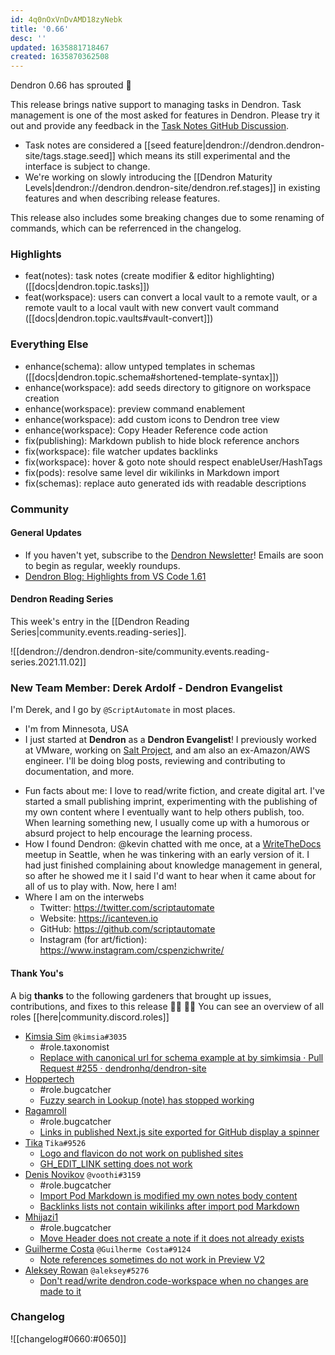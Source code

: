 ```yaml
---
id: 4q0nOxVnDvAMD18zyNebk
title: '0.66'
desc: ''
updated: 1635881718467
created: 1635870362508
---
```


Dendron 0.66 has sprouted  🌱

This release brings native support to managing tasks in Dendron. Task management is one of the most asked for features in Dendron. Please try it out and provide any feedback in the [Task Notes GitHub Discussion](https://github.com/dendronhq/dendron/discussions/1358).

* Task notes are considered a [[seed feature|dendron://dendron.dendron-site/tags.stage.seed]] which means its still experimental and the interface is subject to change.
* We're working on slowly introducing the [[Dendron Maturity Levels|dendron://dendron.dendron-site/dendron.ref.stages]] in existing features and when describing release features.

This release also includes some breaking changes due to some renaming of commands, which can be referrenced in the changelog.

### Highlights
- feat(notes): task notes (create modifier & editor highlighting) ([[docs|dendron.topic.tasks]])
- feat(workspace): users can convert a local vault to a remote vault, or a remote vault to a local vault with new convert vault command ([[docs|dendron.topic.vaults#vault-convert]])

### Everything Else
- enhance(schema): allow untyped templates in schemas ([[docs|dendron.topic.schema#shortened-template-syntax]])
- enhance(workspace): add seeds directory to gitignore on workspace creation
- enhance(workspace): preview command enablement
- enhance(workspace): add custom icons to Dendron tree view
- enhance(workspace): Copy Header Reference code action
- fix(publishing): Markdown publish to hide block reference anchors
- fix(workspace): file watcher updates backlinks
- fix(workspace): hover & goto note should respect enableUser/HashTags
- fix(pods): resolve same level dir wikilinks in Markdown import
- fix(schemas): replace auto generated ids with readable descriptions

### Community

#### General Updates

* If you haven't yet, subscribe to the [Dendron Newsletter](https://link.dendron.so/newsletter)! Emails are soon to begin as regular, weekly roundups.
* [Dendron Blog: Highlights from VS Code 1.61](https://blog.dendron.so/notes/83fIARBsKRnUlBL433RND/)

#### Dendron Reading Series

This week's entry in the [[Dendron Reading Series|community.events.reading-series]]. 

![[dendron://dendron.dendron-site/community.events.reading-series.2021.11.02]]

### New Team Member: Derek Ardolf - Dendron Evangelist

I'm Derek, and I go by `@ScriptAutomate` in most places.
- I'm from Minnesota, USA
- I just started at **Dendron** as a **Dendron Evangelist**! I previously worked at VMware, working on [Salt Project](https://github.com/saltstack/salt), and am also an ex-Amazon/AWS engineer. I'll be doing blog posts, reviewing and contributing to documentation, and more.
* Fun facts about me: I love to read/write fiction, and create digital art. I've started a small publishing imprint, experimenting with the publishing of my own content where I eventually want to help others publish, too. When learning something new, I usually come up with a humorous or absurd project to help encourage the learning process.
* How I found Dendron: @kevin chatted with me once, at a [WriteTheDocs](https://www.writethedocs.org/) meetup in Seattle, when he was tinkering with an early version of it. I had just finished complaining about knowledge management in general, so after he showed me it I said I'd want to hear when it came about for all of us to play with. Now, here I am!
* Where I am on the interwebs
  * Twitter: https://twitter.com/scriptautomate
  * Website: https://icanteven.io
  * GitHub: https://github.com/scriptautomate
  * Instagram (for art/fiction): https://www.instagram.com/cspenzichwrite/

#### Thank You's

A big **thanks** to the following gardeners that brought up issues, contributions, and fixes to this release :man_farmer: :woman_farmer: 
You can see an overview of all roles [[here|community.discord.roles]]

- [Kimsia Sim](https://github.com/simkimsia) `@kimsia#3035`
  - #role.taxonomist
  - [Replace with canonical url for schema example at by simkimsia · Pull Request #255 · dendronhq/dendron-site](https://github.com/dendronhq/dendron-site/pull/255)
- [Hoppertech](https://github.com/HopperTech)
  - #role.bugcatcher
  - [Fuzzy search in Lookup (note) has stopped working](https://github.com/dendronhq/dendron/issues/1634)
- [Ragamroll](https://github.com/ragamroll)
  - #role.bugcatcher
  - [Links in published Next.js site exported for GitHub display a spinner](https://github.com/dendronhq/dendron/issues/1588)
- [Tika](https://github.com/SR--) `Tika#9526`
  - [Logo and flavicon do not work on published sites](https://github.com/dendronhq/dendron/issues/1616)
  - [GH_EDIT_LINK setting does not work](https://github.com/dendronhq/dendron/issues/1612)
- [Denis Novikov](https://github.com/voothi) `@voothi#3159`
  - #role.bugcatcher
  - [Import Pod Markdown is modified my own notes body content](https://github.com/dendronhq/dendron/issues/1608)
  - [Backlinks lists not contain wikilinks after import pod Markdown](https://github.com/dendronhq/dendron/issues/1607)
- [Mhijazi1](https://github.com/mhijazi1)
  - #role.bugcatcher
  - [Move Header does not create a note if it does not already exists](https://github.com/dendronhq/dendron/issues/1606)
- [Guilherme Costa](https://github.com/guilhermesfc) `@Guilherme Costa#9124`
  - [Note references sometimes do not work in Preview V2](https://github.com/dendronhq/dendron/issues/1601)
- [Aleksey Rowan](https://github.com/aleksey-rowan) `@aleksey#5276`
  - [Don't read/write dendron.code-workspace when no changes are made to it](https://github.com/dendronhq/dendron/issues/1595)

### Changelog
![[changelog#0660:#0650]]
